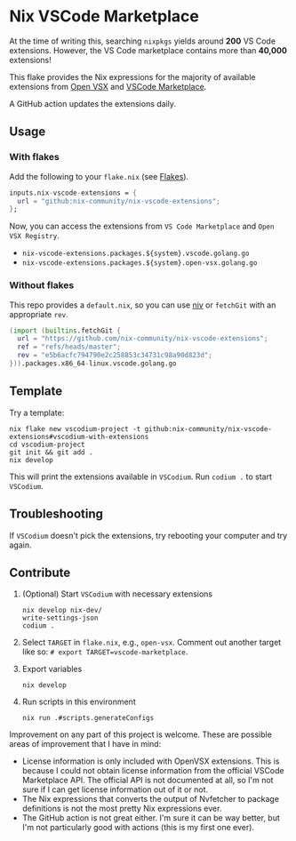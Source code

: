 # Nix VSCode Marketplace

At the time of writing this, searching `nixpkgs` yields around **200** VS Code extensions.
However, the VS Code marketplace contains more than **40,000** extensions!

This flake provides the Nix expressions for the majority of available extensions from [Open VSX](https://open-vsx.org/) and [VSCode Marketplace](https://marketplace.visualstudio.com/vscode).

A GitHub action updates the extensions daily.

## Usage

### With flakes

Add the following to your `flake.nix` (see [Flakes](https://nixos.wiki/wiki/Flakes)).

```nix
inputs.nix-vscode-extensions = {
  url = "github:nix-community/nix-vscode-extensions";
};
```

Now, you can access the extensions from `VS Code Marketplace` and `Open VSX Registry`.

- `nix-vscode-extensions.packages.${system}.vscode.golang.go`
- `nix-vscode-extensions.packages.${system}.open-vsx.golang.go`

### Without flakes

This repo provides a `default.nix`, so you can use [niv](https://github.com/nmattia/niv) or `fetchGit` with an appropriate `rev`.

```nix
(import (builtins.fetchGit {
  url = "https://github.com/nix-community/nix-vscode-extensions";
  ref = "refs/heads/master";
  rev = "e5b6acfc794790e2c258853c34731c98a90d823d";
})).packages.x86_64-linux.vscode.golang.go
```

## Template

Try a template:

```console
nix flake new vscodium-project -t github:nix-community/nix-vscode-extensions#vscodium-with-extensions
cd vscodium-project
git init && git add .
nix develop
```

This will print the extensions available in `VSCodium`. Run `codium .` to start `VSCodium`.

## Troubleshooting

If `VSCodium` doesn't pick the extensions, try rebooting your computer and try again.

## Contribute

1. (Optional) Start `VSCodium` with necessary extensions

   ```console
   nix develop nix-dev/
   write-settings-json
   codium .
   ```

1. Select `TARGET` in `flake.nix`, e.g., `open-vsx`. Comment out another target like so: `# export TARGET=vscode-marketplace`.

1. Export variables

    ```console
    nix develop
    ```

1. Run scripts in this environment

    ```console
    nix run .#scripts.generateConfigs
    ```

Improvement on any part of this project is welcome. These are possible areas of
improvement that I have in mind:

- License information is only included with OpenVSX extensions. This is because
I could not obtain license information from the official VSCode Marketplace API.
The official API is not documented at all, so I'm not sure if I can get license
information out of it or not.
- The Nix expressions that converts the output of Nvfetcher to package
definitions is not the most pretty Nix expressions ever.
- The GitHub action is not great either. I'm sure it can be way better, but I'm
not particularly good with actions (this is my first one ever).
